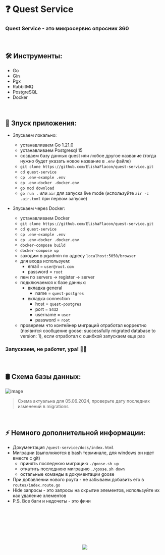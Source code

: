 <h1> 
    ❓ Quest Service 
</h1>

<h3>
    Quest Service - это микросервис опросник 360
</h3>



</br>



<h2>
    🛠️ Инструменты:
</h2>

- Go
- Gin
- Pgx
- RabbitMQ 
- PostgreSQL
- Docker



</br>



<h2>
    🚀 Зпуск приложения:
</h2>

- Зпускаем локально:
    - устанавливаем Go 1.21.0
    - устанавливаем Postgresql 15
    - создаем базу данных quest или любое другое название (тогда нужно будет указать новое название в `.env` файле)
    - `git clone https://github.com/ElishaFlacon/quest-service.git`
    - `cd quest-service`
    - `cp .env-example .env`
    - `cp .env-docker .docker.env`
    - `go mod download`
    - `go run .` или `air` для запуска live mode (используйте `air -c .air.toml` при первом запуске)

- Зпускаем через Docker:
    - устанавливаем Docker
    - `git clone https://github.com/ElishaFlacon/quest-service.git`
    - `cd quest-service`
    - `cp .env-example .env`
    - `cp .env-docker .docker.env`
    - `docker-compose build`
    - `docker-compose up`
    - заходим в pgadmin по адресу `localhost:5050/browser`
    - для входа используем: 
        - email = `user@root.com` 
        - password = `root`
    - пкм по servers -> register -> server
    - подключаемся к базе данных:
        - вкладка general 
            - name = `quest-postgres`
        - вкладка connection 
            - host = `quest-postgres`
            - port = `5432`
            - username = `user`
            - password = `root`
    - проверяем что контейнер миграций отработал корректно (появится сообщение goose: successfully migrated database to version: 1), если отработал с ошибкой запускаем еще раз

<h3>
    Запускаем, не работет, ура! 🗿🚬
</h3>



</br>



<h2>
    🛢️ Схема базы данных:
</h2>

![image](https://github.com/ElishaFlacon/quest-service/assets/83610362/3dd03854-80d6-4887-afaa-84612337b612)

> Схема актуальна для 05.06.2024, проверьте дату последних изменений в migrations



</br>



<h2>
    ⚡ Немного дополнительной информации:
</h2>

- Документация `/quest-service/docs/index.html`
- Миграции (выполняются в bash терминале, для windows он идет вместе с git)
    - принять последнюю миграцию `./goose.sh up`
    - откатить последнюю миграцию `./goose.sh down`
    - остальные команды в документации goose
- При добавлении нового роута - не забываем добавить его в `routes/index.route.go`
- Hide запросы - это запросы на скрытие элементов, используйте их как удаление элементов
- P.S. Все баги и недочеты - это фичи





<br/>
<br/>
<br/>
<br/>
<br/>
<br/>





<p align="center">
    <img src="https://capsule-render.vercel.app/api?type=waving&color=d179b8&height=64&section=footer"/>
</p>
